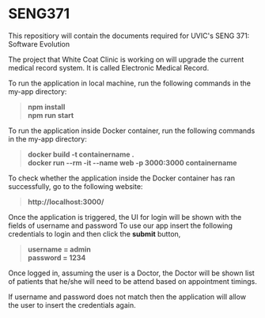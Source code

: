 # SENG371

This repositiory will contain the documents required for UVIC's SENG 371: Software Evolution 

The project that White Coat Clinic is working on will upgrade the current medical record system. It is called Electronic Medical Record.

To run the application in local machine, run the following commands in the my-app directory:

>**npm install**  
>**npm run start**

To run the application inside Docker container, run the following commands in the my-app directory:

>**docker build -t containername .**  
>**docker run --rm -it --name web -p 3000:3000 containername**

To check whether the application inside the Docker container has ran successfully, go to the following website:
>**http://localhost:3000/**

Once the application is triggered, the UI for login will be shown with the fields of username and password
To use our app insert the following credentials to login and then click the **submit** button, 

>**username = admin**  
>**password = 1234**  

Once logged in, assuming the user is a Doctor, the Doctor will be shown list of patients that he/she will need to be attend based on appointment timings.

If username and password does not match then the application will allow the user to insert the credentials again.

